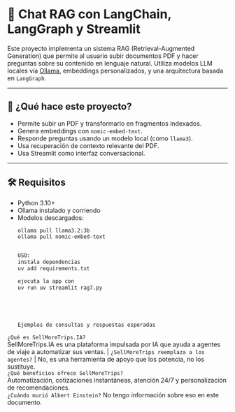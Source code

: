 # 🧠 Chat RAG con LangChain, LangGraph y Streamlit

Este proyecto implementa un sistema RAG (Retrieval-Augmented Generation) que permite al usuario subir documentos PDF y hacer preguntas sobre su contenido en lenguaje natural. Utiliza modelos LLM locales vía [Ollama](https://ollama.com), embeddings personalizados, y una arquitectura basada en `LangGraph`.

---

## 🚀 ¿Qué hace este proyecto?

- Permite subir un PDF y transformarlo en fragmentos indexados.
- Genera embeddings con `nomic-embed-text`.
- Responde preguntas usando un modelo local (como `llama3`).
- Usa recuperación de contexto relevante del PDF.
- Usa Streamlit como interfaz conversacional.

---

## 🛠️ Requisitos

- Python 3.10+
- Ollama instalado y corriendo 
- Modelos descargados:
  ```bash
  ollama pull llama3.2:3b
  ollama pull nomic-embed-text


  USO:
  instala dependencias
  uv add requirements.txt

  ejecuta la app con
  uv run uv streamlit rag7.py





  Ejemplos de consultas y respuestas esperadas

 `¿Qué es SellMoreTrips.IA?`                
 SellMoreTrips.IA es una plataforma impulsada por IA que ayuda a agentes de viaje a automatizar sus ventas. 
| `¿SellMoreTrips reemplaza a los agentes?` |
 No, es una herramienta de apoyo que los potencia, no los sustituye.    
`¿Qué beneficios ofrece SellMoreTrips?`   
Automatización, cotizaciones instantáneas, atención 24/7 y personalización de recomendaciones.             
 `¿Cuándo murió Albert Einstein?`
 No tengo información sobre eso en este documento.                                                          



